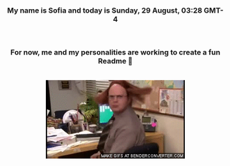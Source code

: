 


<div align="center">
<h3 >My name is Sofia and today is Sunday, 29 August, 03:28 GMT-4</h3><br>
<h3 >For now, me and my personalities are working to create a fun Readme 👋
</h3><br>
<img src='img/dwight.gif' alt='working...'/>
</div>
